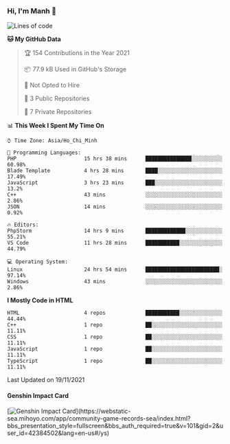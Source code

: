 ### Hi, I'm Manh 👋

<!--START_SECTION:waka-->
![Lines of code](https://img.shields.io/badge/From%20Hello%20World%20I%27ve%20Written-209667%20lines%20of%20code-blue)

**🐱 My GitHub Data** 

> 🏆 154 Contributions in the Year 2021
 > 
> 📦 77.9 kB Used in GitHub's Storage 
 > 
> 🚫 Not Opted to Hire
 > 
> 📜 3 Public Repositories 
 > 
> 🔑 7 Private Repositories  
 > 
📊 **This Week I Spent My Time On** 

```text
⌚︎ Time Zone: Asia/Ho_Chi_Minh

💬 Programming Languages: 
PHP                      15 hrs 38 mins      ███████████████░░░░░░░░░░   60.98% 
Blade Template           4 hrs 28 mins       ████░░░░░░░░░░░░░░░░░░░░░   17.49% 
JavaScript               3 hrs 23 mins       ███░░░░░░░░░░░░░░░░░░░░░░   13.2% 
C++                      43 mins             ░░░░░░░░░░░░░░░░░░░░░░░░░   2.86% 
JSON                     14 mins             ░░░░░░░░░░░░░░░░░░░░░░░░░   0.92%

🔥 Editors: 
PhpStorm                 14 hrs 9 mins       █████████████░░░░░░░░░░░░   55.21% 
VS Code                  11 hrs 28 mins      ███████████░░░░░░░░░░░░░░   44.79%

💻 Operating System: 
Linux                    24 hrs 54 mins      ████████████████████████░   97.14% 
Windows                  43 mins             ░░░░░░░░░░░░░░░░░░░░░░░░░   2.86%

```

**I Mostly Code in HTML** 

```text
HTML                     4 repos             ███████████░░░░░░░░░░░░░░   44.44% 
C++                      1 repo              ██░░░░░░░░░░░░░░░░░░░░░░░   11.11% 
CSS                      1 repo              ██░░░░░░░░░░░░░░░░░░░░░░░   11.11% 
JavaScript               1 repo              ██░░░░░░░░░░░░░░░░░░░░░░░   11.11% 
TypeScript               1 repo              ██░░░░░░░░░░░░░░░░░░░░░░░   11.11%

```



 Last Updated on 19/11/2021
<!--END_SECTION:waka-->

#### Genshin Impact Card
[![Genshin Impact Card](https://api.mn07.xyz/genshin/card/42384502?)](https://webstatic-sea.mihoyo.com/app/community-game-records-sea/index.html?bbs_presentation_style=fullscreen&bbs_auth_required=true&v=101&gid=2&user_id=42384502&lang=en-us#/ys)
